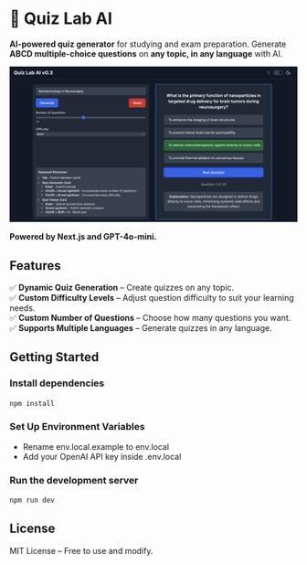 # 🧠 Quiz Lab AI  

**AI-powered quiz generator** for studying and exam preparation. Generate **ABCD multiple-choice questions** on **any topic, in any language** with AI.  

![Quiz Lab AI Screenshot](images/screenshot.png)  

**Powered by Next.js and GPT-4o-mini.**  


## Features  

✅ **Dynamic Quiz Generation** – Create quizzes on any topic.  
✅ **Custom Difficulty Levels** – Adjust question difficulty to suit your learning needs.  
✅ **Custom Number of Questions** – Choose how many questions you want.  
✅ **Supports Multiple Languages** – Generate quizzes in any language.  

## Getting Started

### Install dependencies

 ```bash
 npm install
 ```

### Set Up Environment Variables
 
 - Rename env.local.example to env.local
 - Add your OpenAI API key inside .env.local

### Run the development server

```bash
npm run dev
```

## License
MIT License – Free to use and modify.